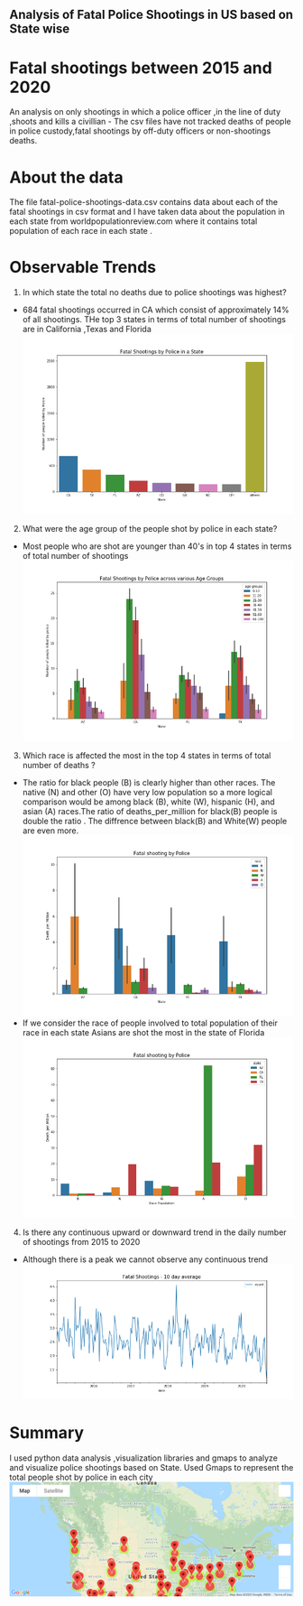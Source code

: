 ## Analysis of Fatal Police Shootings in US based on State wise 
# Fatal shootings between 2015 and 2020

An analysis on only shootings in which a police officer ,in the line of duty ,shoots and kills a civillian - The csv files have not tracked deaths of people in police custody,fatal shootings by off-duty officers or non-shootings deaths.

# About the data
The file fatal-police-shootings-data.csv contains data about each of the fatal shootings in csv format and I have taken data about the population in each state from worldpopulationreview.com where it contains total population 
of each race in each state .

# Observable Trends 

1. In which state the total no deaths due to police shootings was highest?

* 684 fatal shootings occurred in CA which consist of approximately 14% of all shootings. THe top 3 states in terms of total number of shootings are in California ,Texas and Florida 
![alt text](https://github.com/EvanK215/ProjectOnePolice/blob/RJbranch/Images/State.png "State vs Total Deaths")

2. What were the age group of the people shot by police in each state? 

* Most people who are shot are younger than 40's in top 4 states in terms of total number of shootings
![alt text](https://github.com/EvanK215/ProjectOnePolice/blob/RJbranch/Images/Age.png  "Age in each State vs Total Deaths")

3. Which race is affected the most in the top 4 states in terms of total number of deaths ?
* The ratio for black people (B) is clearly higher than other races. The native (N) and other (O) have very low population so a more logical comparison would be among black (B), white (W), hispanic (H), and asian (A) races.The ratio of deaths_per_million for black(B) people is double the ratio . The diffrence between black(B) and White(W) people are even more.
 ![alt text](https://github.com/EvanK215/ProjectOnePolice/blob/RJbranch/Images/StatevsRace.png "Racial Deaths per State")
 * If we consider the race of people involved to total population of their race in each state Asians are shot the most in the state of Florida 
  ![alt text](https://github.com/EvanK215/ProjectOnePolice/blob/RJbranch/Images/RaceineachState.png  "Race in each State vs Total Deaths")
  
 4. Is there any continuous upward or downward trend in the daily number of shootings from 2015 to 2020
 * Although there is a peak we cannot observe any continuous trend
   ![alt text](https://github.com/EvanK215/ProjectOnePolice/blob/RJbranch/Images/10dayave.png  "10 Day Average")

# Summary

I used python data analysis ,visualization libraries and gmaps to analyze and visualize police shootings based on State. Used Gmaps to represent the total people shot by police in each city 
![alt text](https://github.com/EvanK215/ProjectOnePolice/blob/RJbranch/Images/Totalkillingsineachcity.png "Total people shot in each city")

